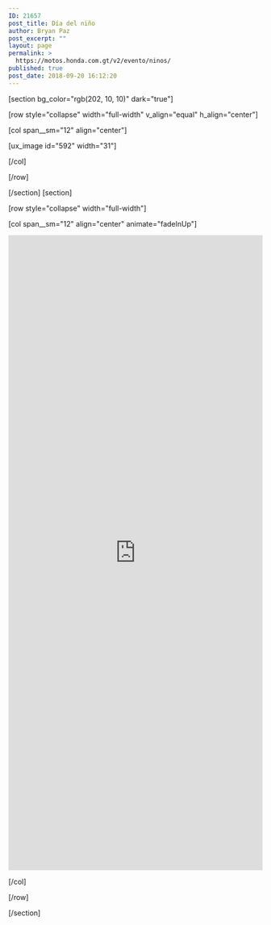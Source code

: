 ```yaml
---
ID: 21657
post_title: Día del niño
author: Bryan Paz
post_excerpt: ""
layout: page
permalink: >
  https://motos.honda.com.gt/v2/evento/ninos/
published: true
post_date: 2018-09-20 16:12:20
---
```

[section bg_color="rgb(202, 10, 10)" dark="true"]

[row style="collapse" width="full-width" v_align="equal" h_align="center"]

[col span__sm="12" align="center"]

[ux_image id="592" width="31"]


[/col]

[/row]

[/section]
[section]

[row style="collapse" width="full-width"]

[col span__sm="12" align="center" animate="fadeInUp"]

<p><iframe src="https://docs.google.com/forms/d/e/1FAIpQLSfXCWcwOjzCfQMuxL9Xzm6z2VR-_a7aGbq8ui_14AbErjunCA/viewform?embedded=true" width="100%" height="1260" frameborder="0" marginheight="0" marginwidth="0">Cargando...</iframe></p>

[/col]

[/row]

[/section]